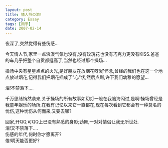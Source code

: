 ```yaml
---
layout: post
title: 情人节の泪! 
category: Essay
tags: [雨季]
date: 2007-02-14 
---
```

夜深了,突然觉得有些伤感...

今天情人节,家里一点浪漫气氛也没有,没有玫瑰花也没有巧克力更没有KISS.爸爸的车几乎把整个自贡都逛高了,当然也经过那个操场...

操场中央有星星点点的火光,是好朋友在放烟花呀!好怀念,曾经的我们也在这一个地点放过烟花,记得我们把烟花插成了"心"状,然后点燃,许下我们幼稚的愿望...

泪!不禁落下....

千万思绪悄然袭来,关于操场的所有故事如幻灯一般在我脑海闪过,是啊!操场曾经是我童年娱乐的场所,在我有记忆以来它一直都在,现在每次看到它都会有一种莫名的忧伤,这种忧伤从何而来,又要去哪?

回家,开QQ,可QQ上已没有熟悉的身影;劲舞,一对对情侣让我无所世处.  
泪!又不禁落下....  
伤感的年代,何时你才愿离开?  
倦!明天能否更好?
